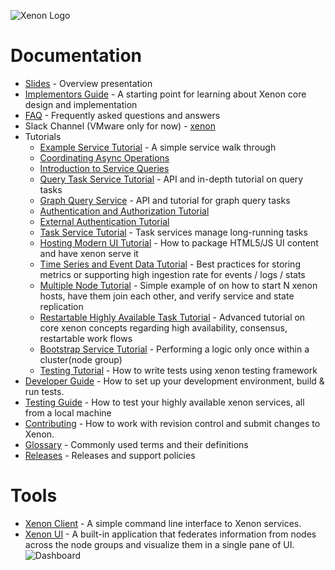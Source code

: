 ![Xenon Logo](https://raw.githubusercontent.com/wiki/vmware/xenon/images/vmw-xenon-logo.png)

# Documentation

* [Slides](https://github.com/vmware/xenon/blob/master/contrib/docs/Xenon.pptx) - Overview presentation
* [Implementors Guide](./Implementors-Guide) - A starting point for learning about Xenon core design and implementation
* [FAQ](./FAQ) - Frequently asked questions and answers
* Slack Channel (VMware only for now) - [xenon](https://vmware.slack.com/messages/xenon/details/)
* Tutorials
  * [Example Service Tutorial](./Example-Service-Tutorial) - A simple service walk through
  * [Coordinating Async Operations](./Coordinating-Async-Operations-(and-avoiding-callback-hell))
  * [Introduction to Service Queries](./Introduction-to-Service-Queries)
  * [Query Task Service Tutorial](./QueryTaskService) - API and in-depth tutorial on query tasks
  * [Graph Query Service](./GraphQueryTaskService) - API and tutorial for graph query tasks
  * [Authentication and Authorization Tutorial](./Authentication-And-Authorization-Tutorial)
  * [External Authentication Tutorial](./External-Authentication)
  * [Task Service Tutorial](./Task-Service-Tutorial) - Task services manage long-running tasks
  * [Hosting Modern UI Tutorial](./Host-Your-UI) - How to package HTML5/JS UI content and have xenon serve it
  * [Time Series and Event Data Tutorial](./Storing-metrics) - Best practices for storing metrics or supporting high ingestion rate for events / logs / stats
  * [Multiple Node Tutorial](./Multi-Node-Tutorial) - Simple example of on how to start N xenon hosts, have them join each other, and verify service and state replication
  * [Restartable Highly Available Task Tutorial](./Highly-Available-Task-Tutorial) - Advanced tutorial on core xenon concepts regarding high availability, consensus, restartable work flows
  * [Bootstrap Service Tutorial](./Bootstrap-Service-Tutorial) - Performing a logic only once within a cluster(node group)
  * [Testing Tutorial](./Testing-Tutorial) - How to write tests using xenon testing framework
* [Developer Guide](./Developer-Guide) - How to set up your development environment, build & run tests.
* [Testing Guide](./Testing-Guide) - How to test your highly available xenon services, all from a local machine
* [Contributing](./Contributing) - How to work with revision control and submit changes to Xenon.
* [Glossary](./Glossary) - Commonly used terms and their definitions
* [Releases](./Releases-And-Support) - Releases and support policies

# Tools
* [Xenon Client](./Xenon-Client-(xenonc)) - A simple command line interface to Xenon
services.
* [Xenon UI](./Xenon-UI) - A built-in application that federates information from nodes across the node groups and visualize them in a single pane of UI.
![Dashboard](https://raw.githubusercontent.com/wiki/vmware/xenon/images/xenon-ui/dashboard.png)
